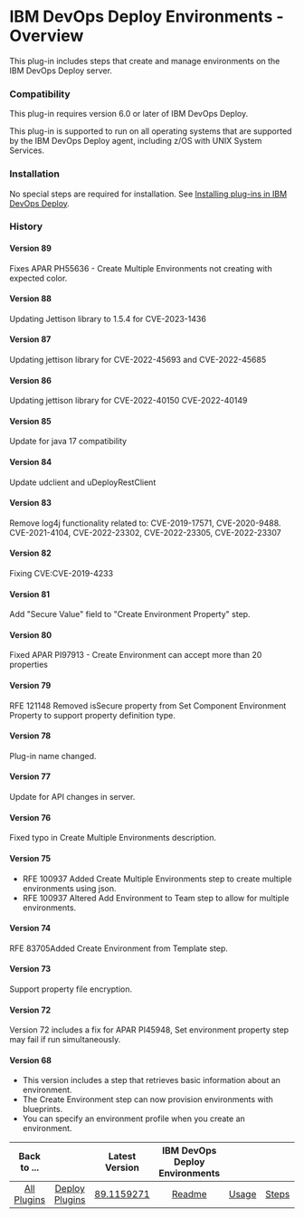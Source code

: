 
# IBM DevOps Deploy Environments - Overview


This plug-in includes steps that create and manage environments on the IBM DevOps Deploy server.

### Compatibility

This plug-in requires version 6.0 or later of IBM DevOps Deploy.

This plug-in is supported to run on all operating systems that are supported by the IBM DevOps Deploy agent, including z/OS with UNIX System Services.

### Installation

No special steps are required for installation. See [Installing plug-ins in IBM DevOps Deploy](https://community.ibm.com/community/user/wasdevops/blogs/laurel-dickson-bull1/2022/06/13/install-plugins "Installing plug-ins in IBM DevOps Deploy").

### History

#### Version 89

Fixes APAR PH55636 - Create Multiple Environments not creating with expected color.

#### Version 88

Updating Jettison library to 1.5.4 for CVE-2023-1436

#### Version 87

Updating jettison library for CVE-2022-45693 and CVE-2022-45685

#### Version 86

Updating jettison library for CVE-2022-40150 CVE-2022-40149

#### Version 85

Update for java 17 compatibility

#### Version 84

Update udclient and uDeployRestClient

#### Version 83

Remove log4j functionality related to: CVE-2019-17571, CVE-2020-9488. CVE-2021-4104, CVE-2022-23302, CVE-2022-23305, CVE-2022-23307

#### Version 82

Fixing CVE:CVE-2019-4233

#### Version 81

Add "Secure Value" field to "Create Environment Property" step.

#### Version 80

Fixed APAR PI97913 - Create Environment can accept more than 20 properties

#### Version 79

RFE 121148 Removed isSecure property from Set Component Environment Property to support property definition type.

#### Version 78

Plug-in name changed.

#### Version 77

Update for API changes in server.

#### Version 76

Fixed typo in Create Multiple Environments description.

#### Version 75

* RFE 100937 Added Create Multiple Environments step to create multiple environments using json.
* RFE 100937 Altered Add Environment to Team step to allow for multiple environments.

#### Version 74

RFE 83705Added Create Environment from Template step.

#### Version 73

Support property file encryption.

#### Version 72

Version 72 includes a fix for APAR PI45948, Set environment property step may fail if run simultaneously.

#### Version 68

* This version includes a step that retrieves basic information about an environment.
* The Create Environment step can now provision environments with blueprints.
* You can specify an environment profile when you create an environment.

|Back to ...||Latest Version|IBM DevOps Deploy Environments ||||
| :---: | :---: | :---: | :---: | :---: | :---: | :---: |
|[All Plugins](../../index.md)|[Deploy Plugins](../README.md)|[89.1159271](https://raw.githubusercontent.com/UrbanCode/IBM-UCD-PLUGINS/main/files/uDeploy-Environment/ucd-uDeploy-Environment-89.1159271.zip)|[Readme](README.md)|[Usage](usage.md)|[Steps](steps.md)|[Downloads](downloads.md)|
